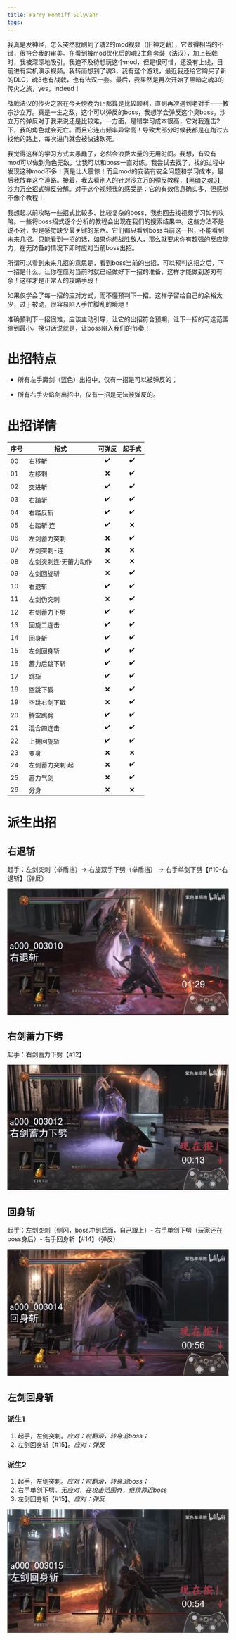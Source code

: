 ```yaml
---
title: Parry Pontiff Sulyvahn
tags:
---
```


我真是发神经，怎么突然就刷到了魂2的mod视频（旧神之薪），它做得相当的不错，很符合我的审美。在看到被mod优化后的魂2主角套装（法汉），加上长戟时，我被深深地吸引。我迫不及待想玩这个mod，但是很可惜，还没有上线，目前进有实机演示视频。我转而想到了魂3，我有这个游戏，最近我还给它购买了新的DLC，魂3也有战戟，也有法汉一套。最后，我果然是再次开始了黑暗之魂3的传火之旅，yes，indeed！

战戟法汉的传火之旅在今天傍晚为止都算是比较顺利，直到再次遇到老对手——教宗沙立万。真是一生之敌，这个可以弹反的boss，我想学会弹反这个臭boss。沙立万的弹反对于我来说还是比较难，一方面，是错学习成本很高，它对我连击2下，我的角色就会死亡。而且它连击频率异常高！导致大部分时候我都是在跑过去找他的路上，每次进门就会被快速砍死。

我觉得这样的学习方式太愚蠢了，必然会浪费大量的无用时间。我想，有没有mod可以做到角色无敌，让我可以和boss一直对练。我尝试去找了，找的过程中发现这种mod不多！真是让人震惊！而且mod的安装有安全问题和学习成本，最后我放弃这个道路。接着，我去看别人的针对沙立万的弹反教程，[【黑暗之魂3】沙力万全招式弹反分解](https://www.bilibili.com/video/BV1W34y1B7cM/?vd_source=33ac0456d389f10fb21747392b35389b)。对于这个视频我的感受是：它的有效信息确实多，但感觉不像个教程！

我想起以前攻略一些招式比较多、比较复杂的boss，我也回去找视频学习如何攻略。一些将boss招式逐个分析的教程会出现在我们的搜索结果中。这些方法不是说不对，但是感觉缺少最关键的东西。它们都只看到boss当前这一招，不能看到未来几招。只能看到一招的话，如果你想战胜敌人，那么就要求你有超强的反应能力，在无防备的情况下即时应对当前boss出招。

所谓可以看到未来几招的意思是，看到boss当前的出招，可以预判这招之后，下一招是什么。让你在应对当前时就已经做好下一招的准备，这样才能做到游刃有余！这样才是正常人的攻略手段！

如果仅学会了每一招的应对方式，而不懂预判下一招。这样子留给自己的余裕太少，过于被动，很容易陷入手忙脚乱的境地！

准确预判下一招很难，应该主动引导，让它的出招符合预期，让下一招的可选范围缩到最小。换句话说就是，让boss陷入我们的节奏！


# 出招特点

- 所有左手魔剑（蓝色）出招中，仅有一招是可以被弹反的；

- 所有右手火焰剑出招中，仅有一招是无法被弹反的。

# 出招详情

<!-- ❌ ✔️ ✅  ❎ -->

| 序号 | 招式 | 可弹反 | 起手式 |
| -- | -- | :--: | :--: |
| 00 | 右移斩 | ✔️ | ✔️ |
| 01 | 左移刺 | ❌ | ✔️ |
| 02 | 突进斩 | ✔️ | ✔️ |
| 03 | 右踏斩 | ✔️ | ✔️ |
| 04 | 右踏反斩 | ✔️ | ✔️ |
| 05 | 右踏斩·连 | ✔️ | ❌ |
| 06 | 左剑蓄力突刺 | ❌ | ✔️ |
| 07 | 左剑突刺-连 | ❌ | ❌ |
| 08 | 左剑突刺连·无蕾力动作 | ❌ | ❌ |
| 09 | 左剑回旋斩 | ❌ | ✔️ |
| 10 | 右退斩 | ✔️ | ✔️ |
| 11 | 左剑伪突刺 | ❌ | ✔️ |
| 12 | 右剑蓄力下劈 | ✔️ | ✔️ |
| 13 | 回旋二连击 | ✔️ | ✔️ |
| 14 | 回身斩 | ✔️ | ✔️ |
| 15 | 左剑回身斩 | ✔️ | ✔️ |
| 16 | 蓄力后跳下斩 | ✔️ | ✔️ |
| 17 | 跳斩 | ✔️ | ✔️ |
| 18 | 空跳下戳 | ❌ | ✔️ |
| 19 | 空跳右剑下戳 | ❌ | ✔️ |
| 20 | 腾空跳劈 | ✔️ | ✔️ |
| 21 | 混合四连击 | ✔️ | ✔️ |
| 22 | 上挑回旋斩 | ✔️ | ✔️ |
| 23 | 变身 | ❌ | ❌ |
| 24 | 左剑蓄力突刺·起 | ❌ | ✔️ |
| 25 | 蓄力气剑 | ❌ | ✔️ |
| 26 | 分身 | ❌ | ❌ |


# 派生出招

## 右退斩

起手：左剑突刺（举盾挡）-> 右旋双手下劈（举盾挡） -> 右手单剑下劈【#10-右退斩】（弹反）

![](./Parry-Pontiff-Sulyvahn/Snipaste_2023-07-28_05-21-19.png)


## 右剑蓄力下劈

起手：右剑蓄力下劈【#12】

![](./Parry-Pontiff-Sulyvahn/Snipaste_2023-07-28_05-24-55.png)


## 回身斩

起手：左剑突刺（侧闪，boss冲到后面，自己跟上）- 右手单剑下劈（玩家还在boss身后）- 右手回身斩【#14】（弹反）

![](./Parry-Pontiff-Sulyvahn/Snipaste_2023-07-28_05-29-46.png)

## 左剑回身斩


### 派生1

1. 起手，左剑突刺。*应对：前翻滚，转身追boss；*
2. 左剑回身斩【#15】。*应对：弹反*

### 派生2

1. 起手，左剑突刺。*应对：前翻滚，转身追boss；*
2. 右手单剑下劈。*无应对，在攻击范围外，继续靠近boss*
3. 左剑回身斩【#15】。*应对：弹反*

![](./Parry-Pontiff-Sulyvahn/Snipaste_2023-07-28_05-37-08.png)
